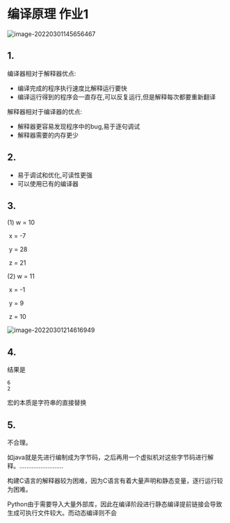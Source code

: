 # 编译原理 作业1

![image-20220301145656467](C:\Users\DELL\AppData\Roaming\Typora\typora-user-images\image-20220301145656467.png)

## 1.

编译器相对于解释器优点:

- 编译完成的程序执行速度比解释运行要快
- 编译运行得到的程序会一直存在,可以反复运行,但是解释每次都要重新翻译

解释器相对于编译器的优点:

- 解释器更容易发现程序中的bug,易于逐句调试
- 解释器需要的内存更少

## 2.

- 易于调试和优化,可读性更强
- 可以使用已有的编译器

## 3.

(1) w = 10

​    x = -7

​    y = 28

​    z = 21

(2) w = 11

​    x = -1

​    y = 9

​    z = 10

![image-20220301214616949](C:\Users\DELL\AppData\Roaming\Typora\typora-user-images\image-20220301214616949.png)

## 4.

结果是

```
6
2
```

宏的本质是字符串的直接替换

## 5.

不合理。

如java就是先进行编制成为字节码，之后再用一个虚拟机对这些字节码进行解释。.........................



构建C语言的解释器较为困难，因为C语言有着大量声明和静态变量，逐行运行较为困难。

Python由于需要导入大量外部库，因此在编译阶段进行静态编译提前链接会导致生成可执行文件较大。而动态编译则不会